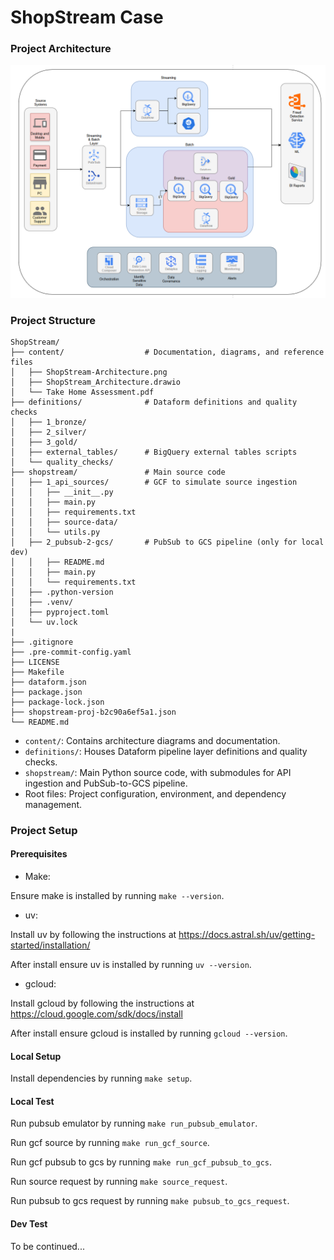 # ShopStream Case

### Project Architecture

![alt text](content/ShopStream-Architecture.png)

### Project Structure

```
ShopStream/
├── content/                  # Documentation, diagrams, and reference files
│   ├── ShopStream-Architecture.png
│   ├── ShopStream_Architecture.drawio
│   └── Take Home Assessment.pdf
├── definitions/              # Dataform definitions and quality checks
│   ├── 1_bronze/
│   ├── 2_silver/
│   ├── 3_gold/
│   ├── external_tables/      # BigQuery external tables scripts
│   └── quality_checks/
├── shopstream/               # Main source code
│   ├── 1_api_sources/        # GCF to simulate source ingestion
│   │   ├── __init__.py
│   │   ├── main.py
│   │   ├── requirements.txt
│   │   ├── source-data/
│   │   └── utils.py
│   ├── 2_pubsub-2-gcs/       # PubSub to GCS pipeline (only for local dev)
│   │   ├── README.md
│   │   ├── main.py
│   │   └── requirements.txt
│   ├── .python-version
│   ├── .venv/
│   ├── pyproject.toml
│   └── uv.lock
|
├── .gitignore
├── .pre-commit-config.yaml
├── LICENSE
├── Makefile
├── dataform.json
├── package.json
├── package-lock.json
├── shopstream-proj-b2c90a6ef5a1.json
└── README.md
```

- `content/`: Contains architecture diagrams and documentation.
- `definitions/`: Houses Dataform pipeline layer definitions and quality checks.
- `shopstream/`: Main Python source code, with submodules for API ingestion and PubSub-to-GCS pipeline.
- Root files: Project configuration, environment, and dependency management.

### Project Setup

#### Prerequisites

- Make:

Ensure make is installed by running `make --version`.

- uv:

Install uv by following the instructions at https://docs.astral.sh/uv/getting-started/installation/

After install ensure uv is installed by running `uv --version`.

- gcloud:

Install gcloud by following the instructions at https://cloud.google.com/sdk/docs/install

After install ensure gcloud is installed by running `gcloud --version`.

#### Local Setup

Install dependencies by running `make setup`.

#### Local Test

Run pubsub emulator by running `make run_pubsub_emulator`.

Run gcf source by running `make run_gcf_source`.

Run gcf pubsub to gcs by running `make run_gcf_pubsub_to_gcs`.

Run source request by running `make source_request`.

Run pubsub to gcs request by running `make pubsub_to_gcs_request`.


#### Dev Test

To be continued...

